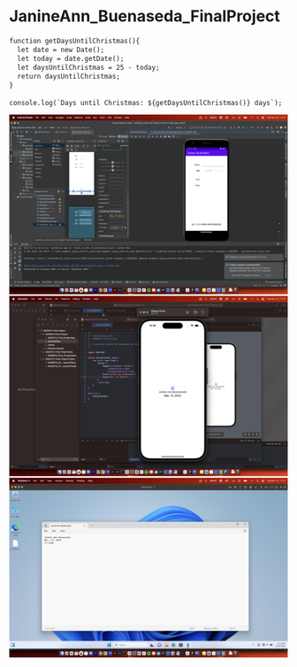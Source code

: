 # JanineAnn_Buenaseda_FinalProject

```
function getDaysUntilChristmas(){
  let date = new Date();
  let today = date.getDate();
  let daysUntilChristmas = 25 - today;
  return daysUntilChristmas;
}

console.log(`Days until Christmas: ${getDaysUntilChristmas()} days`);
```
![Android Screenshot](./images/android.png)
![iOS Screenshot](./images/ios.png)
![Parallels Screenshot](./images/parallels.png)